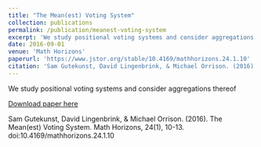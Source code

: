 ```yaml
---
title: "The Mean(est) Voting System"
collection: publications
permalink: /publication/meanest-voting-system
excerpt: 'We study positional voting systems and consider aggregations thereof.'
date: 2016-09-01
venue: 'Math Horizons'
paperurl: 'https://www.jstor.org/stable/10.4169/mathhorizons.24.1.10'
citation: 'Sam Gutekunst, David Lingenbrink, & Michael Orrison. (2016). The Mean(est) Voting System. Math Horizons, 24(1), 10-13. doi:10.4169/mathhorizons.24.1.10.'
---
```

We study positional voting systems and consider aggregations thereof

[Download paper here](https://www.jstor.org/stable/10.4169/mathhorizons.24.1.10)

Sam Gutekunst, David Lingenbrink, & Michael Orrison. (2016). The Mean(est) Voting System. Math Horizons, 24(1), 10-13. doi:10.4169/mathhorizons.24.1.10
